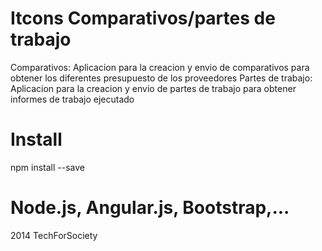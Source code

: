 Itcons Comparativos/partes de trabajo
==========
Comparativos: Aplicacion para la creacion y envio de comparativos para obtener los diferentes presupuesto de los proveedores
Partes de trabajo: Aplicacion para la creacion y envio de partes de trabajo para obtener informes de trabajo ejecutado

Install
==========
npm install --save

Node.js, Angular.js, Bootstrap,...
==========

2014 TechForSociety
